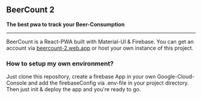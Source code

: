 ## BeerCount 2
__The best pwa to track your Beer-Consumption__

---
BeerCount is a React-PWA built with Material-UI & Firebase. You can get an account via [beercount-2.web.app](beercount-2.web.app) or host your own instance of this project.

### How to setup my own environment?
Just clone this repository, create a firebase App in your own Google-Cloud-Console and add the firebaseConfig via .env-file in your project directory. Then just init & deploy the app and you're ready to go.

